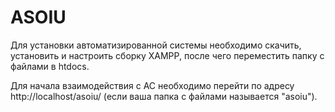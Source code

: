 # ASOIU
 
Для установки автоматизированной системы необходимо скачить, установить и настроить сборку XAMPP, после чего переместить папку с файлами в htdocs.

Для начала взаимодействия с АС необходимо перейти по адресу http://localhost/asoiu/ (если ваша папка с файлами называется "asoiu").
